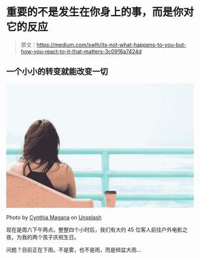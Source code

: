 # 重要的不是发生在你身上的事，而是你对它的反应

> 原文：<https://medium.com/swlh/its-not-what-happens-to-you-but-how-you-react-to-it-that-matters-3c0916a7424d>

## 一个小小的转变就能改变一切

![](img/126947006affd20639de2dcdc6466d0f.png)

Photo by [Cynthia Magana](https://unsplash.com/@cynthmag?utm_source=medium&utm_medium=referral) on [Unsplash](https://unsplash.com?utm_source=medium&utm_medium=referral)

现在是周六下午两点。整整四个小时后，我们有大约 45 位客人前往户外电影之夜，为我的两个孩子庆祝生日。

问题？目前正在下雨。不是雾，也不是雨，而是倾盆大雨…